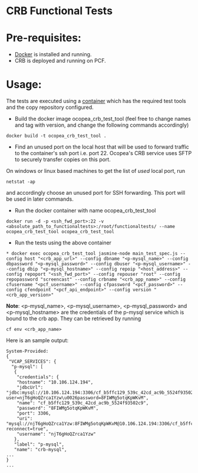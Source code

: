 # CRB Functional Tests #
# Pre-requisites:
 * [Docker](https://docs.docker.com/engine/installation/) is installed and running.
 * CRB is deployed and running on PCF.

# Usage:
The tests are executed using a [container](Dockerfile) which has the required test tools and the copy repository configured.
  * Build the docker image ocopea_crb_test_tool (feel free to change names and tag with version, and change the following commands accordingly)
  ```
  docker build -t ocopea_crb_test_tool .
  ```
  * Find an unused port on the local host that will be used to forward traffic to the container's ssh port i.e. port 22. Ocopea's CRB service uses SFTP to securely transfer copies on this port.
  
  On windows or linux based machines to get the list of *used* local port, run
  ```
  netstat -ap
  ```
  and accordingly choose an unused port for SSH forwarding. This port will be used in later commands.

  * Run the docker container with name ocopea_crb_test_tool
  ```
  docker run -d -p <ssh_fwd_port>:22 -v <absolute_path_to_functionaltests>:/root/functionaltests/ --name ocopea_crb_test_tool ocopea_crb_test_tool
  ```
  * Run the tests using the above container
  ```
  * docker exec ocopea_crb_test_tool jasmine-node main_test_spec.js --config host "<crb_app_url>" --config dbname "<p-mysql_name>" --config dbpassword "<p-mysql_password>" --config dbuser "<p-mysql_username>" --config dbip "<p-mysql_hostname>" --config repoip "<host_address>" --config repoport "<ssh_fwd_port>" --config repouser "root" --config repopassword "screencast" --config crbname "<crb_app_name>" --config cfusername "<pcf_username>" --config cfpassword "<pcf_password>" --config cfendpoint "<pcf_api_endpoint>" --config version "<crb_app_version>"
  ```
  **Note**:
  <p-mysql_name>, <p-mysql_username>, <p-mysql_password> and <p-mysql_hostname> are the credentials of the p-mysql service which is bound to the crb app. They can be retrieved by running
  ```
  cf env <crb_app_name>
  ```

  Here is an sample output:
  ```
  System-Provided:
  {
   "VCAP_SERVICES": {
    "p-mysql": [
     {
      "credentials": {
      "hostname": "10.106.124.194",
      "jdbcUrl": "jdbc:mysql://10.106.124.194:3306/cf_b5ffc129_539c_42cd_ac9b_5524f93502c9?user=njT6gHoQZrca1Yzw\u0026password=8FIWMg5otqKpWKvM",
      "name": "cf_b5ffc129_539c_42cd_ac9b_5524f93502c9",
      "password": "8FIWMg5otqKpWKvM",
      "port": 3306,
      "uri": "mysql://njT6gHoQZrca1Yzw:8FIWMg5otqKpWKvM@10.106.124.194:3306/cf_b5ffc129_539c_42cd_ac9b_5524f93502c9? reconnect=true",
      "username": "njT6gHoQZrca1Yzw"
     },
     "label": "p-mysql",
     "name": "crb-mysql",
  ...
  }
  ... 
  ```